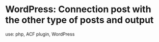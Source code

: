 # WordPress: Connection post with the other type of posts and output
use: php, ACF plugin, WordPress
